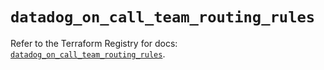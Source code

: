 # `datadog_on_call_team_routing_rules`

Refer to the Terraform Registry for docs: [`datadog_on_call_team_routing_rules`](https://registry.terraform.io/providers/datadog/datadog/3.70.0/docs/resources/on_call_team_routing_rules).
